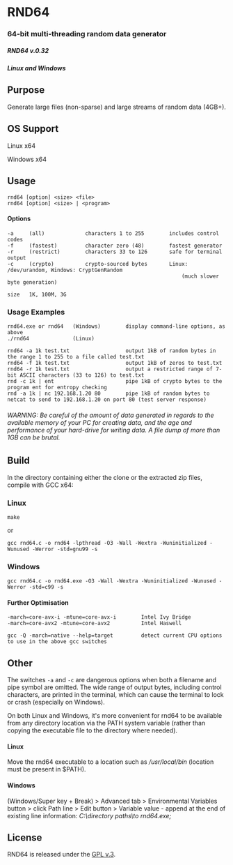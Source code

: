 
# RND64

### 64-bit multi-threading random data generator


##### RND64 v.0.32

##### Linux and Windows


## Purpose

Generate large files (non-sparse) and large streams of random data (4GB+).


## OS Support

Linux x64

Windows x64


## Usage

    rnd64 [option] <size> <file>
    rnd64 [option] <size> | <program>

#### Options

    -a     (all)             characters 1 to 255        includes control codes
    -f     (fastest)         character zero (48)        fastest generator
    -r     (restrict)        characters 33 to 126       safe for terminal output
    -c     (crypto)          crypto-sourced bytes       Linux: /dev/urandom, Windows: CryptGenRandom
                                                            (much slower byte generation)

    size   1K, 100M, 3G


### Usage Examples

    rnd64.exe or rnd64   (Windows)        display command-line options, as above
    ./rnd64              (Linux)

    rnd64 -a 1k test.txt                  output 1kB of random bytes in the range 1 to 255 to a file called test.txt
    rnd64 -f 1k test.txt                  output 1kB of zeros to test.txt
    rnd64 -r 1k test.txt                  output a restricted range of 7-bit ASCII characters (33 to 126) to test.txt
    rnd -c 1k | ent                       pipe 1kB of crypto bytes to the program ent for entropy checking
    rnd -a 1k | nc 192.168.1.20 80        pipe 1kB of random bytes to netcat to send to 192.168.1.20 on port 80 (test server response)


###### WARNING: Be careful of the amount of data generated in regards to the available memory of your PC for creating data, and the age and performance of your hard-drive for writing data.  A file dump of more than 1GB can be brutal.


## Build

In the directory containing either the clone or the extracted zip files, compile with GCC x64:

### Linux

    make

or

    gcc rnd64.c -o rnd64 -lpthread -O3 -Wall -Wextra -Wuninitialized -Wunused -Werror -std=gnu99 -s

### Windows

    gcc rnd64.c -o rnd64.exe -O3 -Wall -Wextra -Wuninitialized -Wunused -Werror -std=c99 -s

#### Further Optimisation

    -march=core-avx-i -mtune=core-avx-i        Intel Ivy Bridge
    -march=core-avx2 -mtune=core-avx2          Intel Haswell

    gcc -Q -march=native --help=target         detect current CPU options to use in the above gcc switches


## Other

The switches `-a` and `-c` are dangerous options when both a filename and pipe symbol are omitted. The wide range of output bytes, including control characters, are printed in the terminal, which can cause the terminal to lock or crash (especially on Windows).

On both Linux and Windows, it's more convenient for rnd64 to be available from any directory location via the PATH system variable (rather than copying the executable file to the directory where needed).

#### Linux

Move the rnd64 executable to a location such as */usr/local/bin*  (location must be present in $PATH).

#### Windows

(Windows/Super key + Break) > Advanced tab > Environmental Variables button > click Path line > Edit button > Variable value - append at the end of existing line information: *C:\directory paths\to rnd64.exe\;*


## License

RND64 is released under the [GPL v.3](https://www.gnu.org/licenses/gpl-3.0.html).
